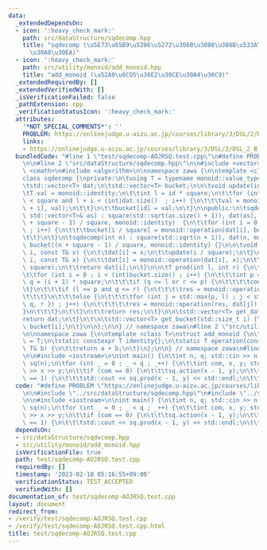```yaml
---
data:
  _extendedDependsOn:
  - icon: ':heavy_check_mark:'
    path: src/dataStructure/sqdecomp.hpp
    title: "sqdecomp (\u5E73\u65B9\u5206\u5272\u306B\u3088\u308B\u533A\u9593\u30AF\
      \u30A8\u30EA)"
  - icon: ':heavy_check_mark:'
    path: src/utility/monoid/add_monoid.hpp
    title: "add_monoid (\u52A0\u6CD5\u30E2\u30CE\u30A4\u30C9)"
  _extendedRequiredBy: []
  _extendedVerifiedWith: []
  _isVerificationFailed: false
  _pathExtension: cpp
  _verificationStatusIcon: ':heavy_check_mark:'
  attributes:
    '*NOT_SPECIAL_COMMENTS*': ''
    PROBLEM: https://onlinejudge.u-aizu.ac.jp/courses/library/3/DSL/2/DSL_2_B
    links:
    - https://onlinejudge.u-aizu.ac.jp/courses/library/3/DSL/2/DSL_2_B
  bundledCode: "#line 1 \"test/sqdecomp-AOJRSQ.test.cpp\"\n#define PROBLEM \"https://onlinejudge.u-aizu.ac.jp/courses/library/3/DSL/2/DSL_2_B\"\
    \n\n#line 2 \"src/dataStructure/sqdecomp.hpp\"\n\n#include <vector>\n#include\
    \ <cmath>\n#include <algorithm>\n\nnamespace zawa {\n\ntemplate <class monoid>\n\
    class sqdecomp {\nprivate:\n\tusing T = typename monoid::value_type;\n\tint square;\n\
    \tstd::vector<T> dat;\n\tstd::vector<T> bucket;\n\n\tvoid update(int id) {\n\t\
    \tT val = monoid::identity;\n\t\tint l = id * square;\n\t\tfor (int i = 0 ; i\
    \ < square and l + i < (int)dat.size()  ; i++) {\n\t\t\tval = monoid::operation(dat[l\
    \ + i], val);\n\t\t}\n\t\tbucket[id] = val;\n\t}\n\npublic:\n\tsqdecomp(const\
    \ std::vector<T>& as) : square(std::sqrt(as.size() + 1)), dat(as), bucket(((int)as.size()\
    \ + square - 1) / square, monoid::identity)  {\n\t\tfor (int i = 0 ; i < (int)dat.size()\
    \ ; i++) {\n\t\t\tbucket[i / square] = monoid::operation(dat[i], bucket[i / square]);\n\
    \t\t}\n\t}\n\tsqdecomp(int n) : square(std::sqrt(n + 1)), dat(n, monoid::identity),\
    \ bucket((n + square - 1) / square, monoid::identity) {}\n\n\tvoid update(int\
    \ i, const T& x) {\n\t\tdat[i] = x;\n\t\tupdate(i / square);\n\t}\n\n\tT action(int\
    \ i, const T& x) {\n\t\tdat[i] = monoid::operation(dat[i], x);\n\t\tupdate(i /\
    \ square);\n\t\treturn dat[i];\n\t}\n\n\tT prod(int l, int r) {\n\t\tT res = monoid::identity;\n\
    \t\tfor (int i = 0 ; i < (int)bucket.size() ; i++) {\n\t\t\tint p = i * square,\
    \ q = (i + 1) * square;\n\t\t\tif (q <= l or r <= p) {\n\t\t\t\tcontinue;\n\t\t\
    \t}\n\t\t\tif (l <= p and q <= r) {\n\t\t\t\tres = monoid::operation(res, bucket[i]);\n\
    \t\t\t}\n\t\t\telse {\n\t\t\t\tfor (int j = std::max(p, l) ; j < std::min({ (int)dat.size(),\
    \ q, r }) ; j++) {\n\t\t\t\t\tres = monoid::operation(res, dat[j]);\n\t\t\t\t\
    }\n\t\t\t}\n\t\t}\n\t\treturn res;\n\t}\n\n\tstd::vector<T> get_dat() {\n\t\t\
    return dat;\n\t}\n\t\n\tstd::vector<T> get_bucket(std::size_t i) {\n\t\treturn\
    \ bucket[i];\n\t}\n\n};\n\n} // namespace zawa\n#line 2 \"src/utility/monoid/add_monoid.hpp\"\
    \n\nnamespace zawa {\n\ntemplate <class T>\nstruct add_monoid {\n\tusing value_type\
    \ = T;\n\tstatic constexpr T identity{};\n\tstatic T operation(const T& a, const\
    \ T& b) {\n\t\treturn a + b;\n\t}\n};\n\n} // namespace zawa\n#line 5 \"test/sqdecomp-AOJRSQ.test.cpp\"\
    \n\n#include <iostream>\n\nint main() {\n\tint n, q; std::cin >> n >> q;\n\tzawa::sqdecomp<zawa::add_monoid<int>>\
    \ sq(n);\n\tfor (int _ = 0 ; _ < q ; _++) {\n\t\tint com, x, y; std::cin >> com\
    \ >> x >> y;\n\t\tif (com == 0) {\n\t\t\tsq.action(x - 1, y);\n\t\t}\n\t\tif (com\
    \ == 1) {\n\t\t\tstd::cout << sq.prod(x - 1, y) << std::endl;\n\t\t}\n\t}\n}\n"
  code: "#define PROBLEM \"https://onlinejudge.u-aizu.ac.jp/courses/library/3/DSL/2/DSL_2_B\"\
    \n\n#include \"../src/dataStructure/sqdecomp.hpp\"\n#include \"../src/utility/monoid/add_monoid.hpp\"\
    \n\n#include <iostream>\n\nint main() {\n\tint n, q; std::cin >> n >> q;\n\tzawa::sqdecomp<zawa::add_monoid<int>>\
    \ sq(n);\n\tfor (int _ = 0 ; _ < q ; _++) {\n\t\tint com, x, y; std::cin >> com\
    \ >> x >> y;\n\t\tif (com == 0) {\n\t\t\tsq.action(x - 1, y);\n\t\t}\n\t\tif (com\
    \ == 1) {\n\t\t\tstd::cout << sq.prod(x - 1, y) << std::endl;\n\t\t}\n\t}\n}\n"
  dependsOn:
  - src/dataStructure/sqdecomp.hpp
  - src/utility/monoid/add_monoid.hpp
  isVerificationFile: true
  path: test/sqdecomp-AOJRSQ.test.cpp
  requiredBy: []
  timestamp: '2023-02-18 05:16:55+09:00'
  verificationStatus: TEST_ACCEPTED
  verifiedWith: []
documentation_of: test/sqdecomp-AOJRSQ.test.cpp
layout: document
redirect_from:
- /verify/test/sqdecomp-AOJRSQ.test.cpp
- /verify/test/sqdecomp-AOJRSQ.test.cpp.html
title: test/sqdecomp-AOJRSQ.test.cpp
---
```

